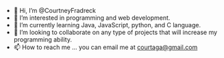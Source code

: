 - 👋 Hi, I’m @CourtneyFradreck
- 👀 I’m interested in programming and web development.
- 🌱 I’m currently learning Java, JavaScript, python, and C language.
- 💞️ I’m looking to collaborate on any type of projects that will increase my programming ability.
- 📫 How to reach me ... you can email me at courtaga@gmail.com

<!---
CourtneyFradreck/CourtneyFradreck is a ✨ special ✨ repository because its `README.md` (this file) appears on your GitHub profile.
You can click the Preview link to take a look at your changes.
--->
